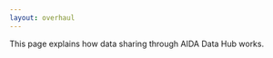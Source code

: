 ```yaml
---
layout: overhaul
---
```

This page explains how data sharing through AIDA Data Hub works.

<!--FIXME explain how we help data sharing, link to policy-->
